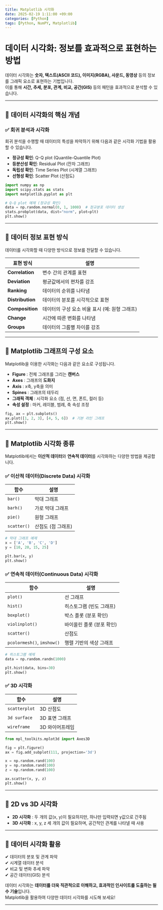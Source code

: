 ```yaml
---
title: Matplotlib 시각화
date: 2025-02-19 1:11:00 +09:00
categories: [Python]
tags: [Python, NumPY, Matplotlib]
---
```


# 데이터 시각화: 정보를 효과적으로 표현하는 방법  

데이터 시각화는 **숫자, 텍스트(ASCII 코드), 이미지(RGBA), 사운드, 동영상** 등의 정보를 그래픽 요소로 표현하는 기법입니다.  
이를 통해 **시간, 추세, 분포, 관계, 비교, 공간(GIS)** 등의 패턴을 효과적으로 분석할 수 있습니다.  

---

## 🔹 데이터 시각화의 핵심 개념  

### ✅ 회귀 분석과 시각화  
회귀 분석을 수행할 때 데이터의 특성을 파악하기 위해 다음과 같은 시각화 기법을 활용할 수 있습니다.  

- **정규성 확인**: Q-Q plot (Quantile-Quantile Plot)  
- **등분산성 확인**: Residual Plot (잔차 그래프)  
- **독립성 확인**: Time Series Plot (시계열 그래프)  
- **선형성 확인**: Scatter Plot (산점도)  

```python
import numpy as np
import scipy.stats as stats
import matplotlib.pyplot as plt

# Q-Q plot 예제 (정규성 확인)
data = np.random.normal(0, 1, 1000)  # 정규분포 데이터 생성
stats.probplot(data, dist="norm", plot=plt)
plt.show()
```

---

## 🔹 데이터 정보 표현 방식  

데이터를 시각화할 때 다양한 방식으로 정보를 전달할 수 있습니다.  

| 표현 방식 | 설명 |
|-----------|--------------------------------------------|
| **Correlation** | 변수 간의 관계를 표현 |
| **Deviation** | 평균값에서의 편차를 강조 |
| **Ranking** | 데이터의 순위를 나타냄 |
| **Distribution** | 데이터의 분포를 시각적으로 표현 |
| **Composition** | 데이터의 구성 요소 비율 표시 (예: 원형 그래프) |
| **Change** | 시간에 따른 변화를 나타냄 |
| **Groups** | 데이터의 그룹별 차이를 강조 |

---

## 🔹 Matplotlib 그래프의 구성 요소  

Matplotlib을 이용한 시각화는 다음과 같은 요소로 구성됩니다.  

- **Figure** : 전체 그래프를 그리는 **캔버스**  
- **Axes** : 그래프의 **도화지**  
- **Axis** : x축, y축을 의미  
- **Spines** : 그래프의 테두리  
- **그래픽 객체** : 시각화 요소 (점, 선, 면, 폰트, 컬러 등)  
- **속성 설정** : 마커, 레이블, 범례, 축 속성 조정  

```python
fig, ax = plt.subplots()
ax.plot([1, 2, 3], [4, 5, 6])  # 기본 라인 그래프
plt.show()
```

---

## 🔹 Matplotlib 시각화 종류  

Matplotlib에서는 **이산적 데이터**와 **연속적 데이터**를 시각화하는 다양한 방법을 제공합니다.  

### ✅ **이산적 데이터(Discrete Data) 시각화**  

| 함수 | 설명 |
|------|-------------------------------------|
| `bar()` | 막대 그래프 |
| `barh()` | 가로 막대 그래프 |
| `pie()` | 원형 그래프 |
| `scatter()` | 산점도 (점 그래프) |

```python
# 막대 그래프 예제
x = ['A', 'B', 'C', 'D']
y = [10, 20, 15, 25]

plt.bar(x, y)
plt.show()
```

### ✅ **연속적 데이터(Continuous Data) 시각화**  

| 함수 | 설명 |
|------|-------------------------------------|
| `plot()` | 선 그래프 |
| `hist()` | 히스토그램 (빈도 그래프) |
| `boxplot()` | 박스 플롯 (분포 확인) |
| `violinplot()` | 바이올린 플롯 (분포 확인) |
| `scatter()` | 산점도 |
| `pcolormesh()`, `imshow()` | 행렬 기반의 색상 그래프 |

```python
# 히스토그램 예제
data = np.random.randn(1000)

plt.hist(data, bins=30)
plt.show()
```

### ✅ **3D 시각화**  

| 함수 | 설명 |
|------|-------------------------------------|
| `scatterplot` | 3D 산점도 |
| `3d surface` | 3D 표면 그래프 |
| `wireframe` | 3D 와이어프레임 |

```python
from mpl_toolkits.mplot3d import Axes3D

fig = plt.figure()
ax = fig.add_subplot(111, projection='3d')

x = np.random.rand(100)
y = np.random.rand(100)
z = np.random.rand(100)

ax.scatter(x, y, z)
plt.show()
```

---

## 🔹 2D vs 3D 시각화  

- **2D 시각화** : 두 개의 값(x, y)이 필요하지만, 하나만 입력되면 y값으로 간주됨  
- **3D 시각화** : x, y, z 세 개의 값이 필요하며, 공간적인 관계를 나타낼 때 사용  

---

## 🎯 데이터 시각화 활용  

✔ 데이터의 분포 및 관계 파악  
✔ 시계열 데이터 분석  
✔ 비교 및 변화 추세 파악  
✔ 공간 데이터(GIS) 분석  

데이터 시각화는 **데이터를 더욱 직관적으로 이해하고, 효과적인 인사이트를 도출하는 필수 기술**입니다.  
Matplotlib을 활용하여 다양한 데이터 시각화를 시도해 보세요!  

---
